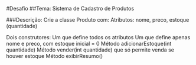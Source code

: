 
#Desafio
##Tema: Sistema de Cadastro de Produtos

###Descrição:
Crie a classe Produto com:
Atributos: nome, preco, estoque (quantidade)

Dois construtores:
Um que define todos os atributos
Um que define apenas nome e preco, com estoque inicial = 0
Método adicionarEstoque(int quantidade)
Método vender(int quantidade) que só permite venda se houver estoque
Método exibirResumo()
